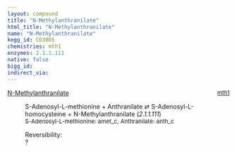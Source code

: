 ```yaml
---
layout: compound
title: "N-Methylanthranilate"
html_title: "N-Methylanthranilate"
name: "N-Methylanthranilate"
kegg_id: C03005
chemistries: mth1
enzymes: 2.1.1.111
native: false
bigg_id: 
indirect_via: 
---
```

<dl><dt class='rs-product'><a href='/compounds/C03005' class='link-dark' data-bs-toggle='tooltip' data-bs-html='true' data-bs-title='KEGG: C03005'>N-Methylanthranilate</a><span style='float: right; max-width: 40%'><a href='/chemistries/mth1' class='link-dark opacity-50' style='font-size: small; word-wrap: anywhere;'>mth1</a></span></dt><dd><p>S-Adenosyl-L-methionine + Anthranilate &#8644; S-Adenosyl-L-homocysteine + N-Methylanthranilate (<i>2.1.1.111</i>)<br /><span style='font-size: small;'><span data-bs-toggle='tooltip' data-bs-html='true' data-bs-title='KEGG: C00019'>S-Adenosyl-L-methionine</span>: amet_c, <span data-bs-toggle='tooltip' data-bs-html='true' data-bs-title='KEGG: C00108'>Anthranilate</span>: anth_c</span><br /><div class="reversibility_info">Reversibility: <div class="progress"><div class="progress-bar bg-light" role="progressbar" style="width: 100%" aria-valuenow="0" aria-valuemin="0" aria-valuemax="100"></div></div><span>?</span><div class="progress"><div class="progress-bar bg-light" role="progressbar" style="width: 100%" aria-valuenow="0" aria-valuemin="0" aria-valuemax="10"></div></div></div></p><dl></dl></dd></dl>